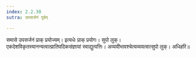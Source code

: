 ```yaml
---
index: 2.2.30
sutra: उपसर्जनं पूर्वम्

---
```

समासे उपसर्जनं प्राक् प्रयोज्यम्। इत्यधेः प्राक् प्रयोगः। सुपो लुक्। एकदेशविकृतस्यानन्यत्वात्प्रातिपदिकसंज्ञायां स्वाद्युत्पत्तिः। अव्ययीभावश्चेत्यव्ययत्वात्सुपो लुक्। अधिहरि॥